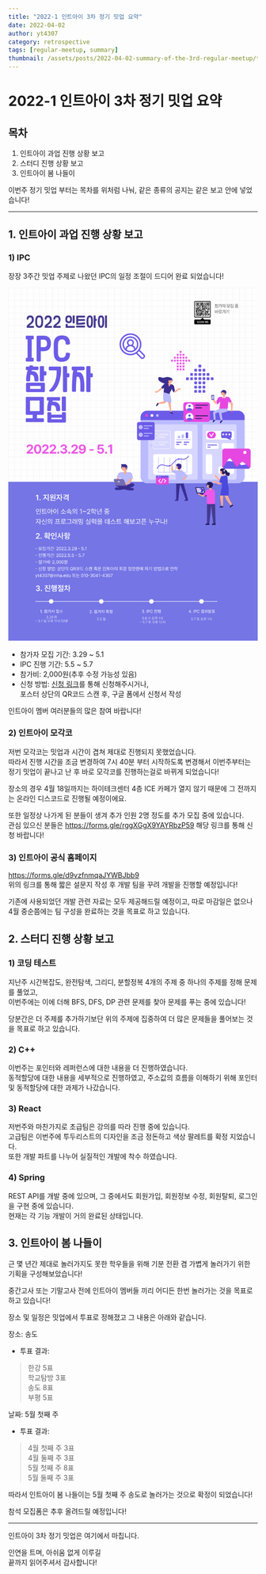 ```yaml
---
title: "2022-1 인트아이 3차 정기 밋업 요약"
date: 2022-04-02
author: yt4307
category: retrospective
tags: [regular-meetup, summary]
thumbnail: /assets/posts/2022-04-02-summary-of-the-3rd-regular-meetup/thumbnail.png
---
```


# 2022-1 인트아이 3차 정기 밋업 요약

## 목차
1. 인트아이 과업 진행 상황 보고
2. 스터디 진행 상황 보고
3. 인트아이 봄 나들이

이번주 정기 밋업 부터는 목차를 위처럼 나눠, 같은 종류의 공지는 같은 보고 안에 넣었습니다!

---

## 1. 인트아이 과업 진행 상황 보고
### 1) IPC
장장 3주간 밋업 주제로 나왔던 IPC의 일정 조절이 드디어 완료 되었습니다!

![recruitment-poster](/assets/posts/2022-04-02-summary-of-the-3rd-regular-meetup/2022-IPC-participant-recruitment-poster.png)

- 참가자 모집 기간: 3.29 ~ 5.1
- IPC 진행 기간: 5.5 ~ 5.7
- 참가비: 2,000원(추후 수정 가능성 있음)
- 신청 방법: [신청 링크](https://forms.gle/UHcN3zFCiQvPYX3L7)를 통해 신청해주시거나,  
포스터 상단의 QR코드 스캔 후, 구글 폼에서 신청서 작성

인트아이 멤버 여러분들의 많은 참여 바랍니다!

### 2) 인트아이 모각코
저번 모각코는 밋업과 시간이 겹쳐 제대로 진행되지 못했었습니다.  
따라서 진행 시간을 조금 변경하여 7시 40분 부터 시작하도록 변경해서 이번주부터는 정기 밋업이 끝나고 난 후 바로 모각코를 진행하는걸로 바뀌게 되었습니다!

장소의 경우 4월 18일까지는 하이테크센터 4층 ICE 카페가 열지 않기 때문에 그 전까지는 온라인 디스코드로 진행될 예정이에요.

또한 일정상 나가게 된 분들이 생겨 추가 인원 2명 정도를 추가 모집 중에 있습니다.  
관심 있으신 분들은 https://forms.gle/rggXGgX9YAYRbzP59 해당 링크를 통해 신청 바랍니다!

### 3) 인트아이 공식 홈페이지
https://forms.gle/d9vzfnmqaJYWBJbb9  
위의 링크를 통해 짧은 설문지 작성 후 개발 팀을 꾸려 개발을 진행할 예정입니다!

기존에 사용되었던 개발 관련 자료는 모두 제공해드릴 예정이고, 따로 마감일은 없으나 4월 중순쯤에는 팀 구성을 완료하는 것을 목표로 하고 있습니다.


## 2. 스터디 진행 상황 보고
### 1) 코딩 테스트
지난주 시간복잡도, 완전탐색, 그리디, 분할정복
4개의 주제 중 하나의 주제를 정해 문제를 풀었고,  
이번주에는 이에 더해 BFS, DFS, DP 관련 문제를
찾아 문제를 푸는 중에 있습니다!

당분간은 더 주제를 추가하기보단 위의 주제에 집중하여 더 많은 문제들을 풀어보는 것을 목표로 하고 있습니다.

### 2) C++
이번주는 포인터와 레퍼런스에 대한 내용을 더 진행하였습니다.  
동적할당에 대한 내용을 세부적으로 진행하였고,
주소값의 흐름을 이해하기 위해 포인터 및
동적할당에 대한 과제가 나갔습니다.

### 3) React
저번주와 마찬가지로 초급팀은 강의를 따라 진행 중에 있습니다.  
고급팀은 이번주에 투두리스트의 디자인을 조금 정돈하고
색상 팔레트를 확정 지었습니다.  
또한 개발 파트를 나누어 실질적인 개발에 착수 하였습니다.

### 4) Spring
REST API를 개발 중에 있으며, 그 중에서도
회원가입, 회원정보 수정, 회원탈퇴, 로그인을 구현 중에 있습니다.  
현재는 각 기능 개발이 거의 완료된 상태입니다.


## 3. 인트아이 봄 나들이
근 몇 년간 제대로 놀러가지도 못한 학우들을 위해 기분 전환 겸 가볍게 놀러가기 위한 기획을 구성해보았습니다!

중간고사 또는 기말고사 전에 인트아이 멤버들 끼리 어디든 한번 놀러가는 것을 목표로 하고 있습니다!

장소 및 일정은 밋업에서 투표로 정해졌고 그 내용은 아래와 같습니다.

장소: 송도
- 투표 결과:
> 한강 5표  
> 학교탐방 3표  
> 송도 8표  
> 부평 5표  

날짜: 5월 첫째 주
- 투표 결과:
> 4월 첫째 주 3표  
> 4월 둘째 주 3표  
> 5월 첫째 주 8표  
> 5월 둘째 주 3표  

따라서 인트아이 봄 나들이는 5월 첫째 주 송도로 놀러가는 것으로 확정이 되었습니다!

참석 모집폼은 추후 올려드릴 예정입니다!

---

인트아이 3차 정기 밋업은 여기에서 마칩니다.

인연을 트며, 아쉬움 없게 이루길  
끝까지 읽어주셔서 감사합니다!